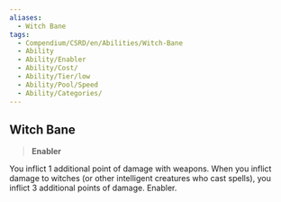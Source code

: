 ```yaml
---
aliases:
  - Witch Bane
tags:
  - Compendium/CSRD/en/Abilities/Witch-Bane
  - Ability
  - Ability/Enabler
  - Ability/Cost/
  - Ability/Tier/low
  - Ability/Pool/Speed
  - Ability/Categories/
---
```

      
## Witch Bane                                                         
>**Enabler**      
      
You inflict 1 additional point of damage with weapons. When you inflict damage to witches (or other intelligent creatures who cast spells), you inflict 3 additional points of damage. Enabler.    

